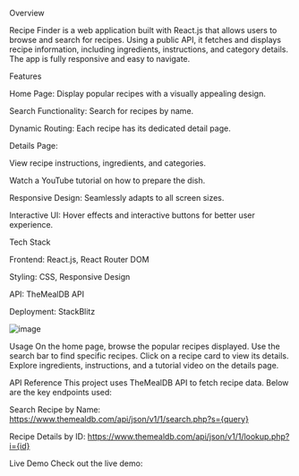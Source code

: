 Overview

Recipe Finder is a web application built with React.js that allows users to browse and search for recipes. Using a public API, it fetches and displays recipe information, including ingredients, instructions, and category details. The app is fully responsive and easy to navigate.

Features

Home Page: Display popular recipes with a visually appealing design.

Search Functionality: Search for recipes by name.

Dynamic Routing: Each recipe has its dedicated detail page.

Details Page:

View recipe instructions, ingredients, and categories.

Watch a YouTube tutorial on how to prepare the dish.

Responsive Design: Seamlessly adapts to all screen sizes.

Interactive UI: Hover effects and interactive buttons for better user experience.

Tech Stack

Frontend: React.js, React Router DOM

Styling: CSS, Responsive Design

API: TheMealDB API

Deployment: StackBlitz 

![image](https://github.com/user-attachments/assets/fd853101-6f03-4b70-bbf6-ce4841ca5545)

Usage
On the home page, browse the popular recipes displayed.
Use the search bar to find specific recipes.
Click on a recipe card to view its details.
Explore ingredients, instructions, and a tutorial video on the details page.

API Reference
This project uses TheMealDB API to fetch recipe data. Below are the key endpoints used:

Search Recipe by Name:
https://www.themealdb.com/api/json/v1/1/search.php?s={query}

Recipe Details by ID:
https://www.themealdb.com/api/json/v1/1/lookup.php?i={id}

Live Demo
Check out the live demo:


